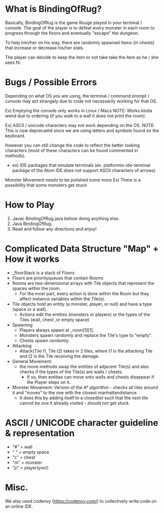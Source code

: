 # What is BindingOfRug?
Basically, BindingOfRug is the game Rouge played in your terminal / console.
The goal of the player is to defeat every monster in each room to progress through the floors and eventually "escape" the dungeon. 

To help him/her on his way, there are randomly spawned items (in chests) that increase or decrease his/her stats. 

The player can deicide to keep the item or not take take the item as he / she sees fit.


# Bugs / Possible Errors
Depending on what OS you are using, the terminal / command prompt / console may act strangely due to code not necessarily working for that OS.

Ex) Emptying the console only works in Linux / Macs
NOTE: Works kinda weird due to ordering (if you walk to a wall it does not print the room).

Ex) ASCII / unicode characters may not work depending on the OS. 
NOTE: This is now deprecaetd since we are using letters and symbols found on the keyboard. 

However you can still change the code to reflect the better looking characters (most of these characters can be found commented in methods).

- ex) IDE packages that emulate terminals (ex. platformio-ide-terminal package of the Atom IDE does not support ASCII characters of arrows)

Monster Movement needs to be polished some more 
  Ex) There is a possibility that some monsters get stuck 
  
# How to Play
1. Javac BindingOfRug.java before doing anything else.
2. Java BindingOfRug.
3. Read and follow any directions and enjoy!

# Complicated Data Structure "Map" + How it works
- _floorStack is a stack of Floors
- Floors are priorityqueues that contain Rooms
- Rooms are two-dimensional arrays with Tile objects that represent the spaces within the room.
  - For the most part, every action is done within the Room but they affect instance variables within the Tile(s).
- Tile objects hold an entity (a monster, player, or null) and have a type (space or a wall).
   - Actions edit the entities (monsters or players) or the types of the Tiles (wall, chest ,or empty space)
- Spawning
  - Players always spawn at _room[1][1]. 
  - Monsters spawn randomly and replace the Tile's type to "empty". 
  - Chests spawn randomly.
- Attacking
  - Attack(Tile t1, Tile t2) takes in 2 tiles, where t1 is the attacking Tile and t2 is the Tile receiving the damage.
- General Movement:
  - the move methods swap the entities of adjacent Tile(s) and also checks if the types of the Tile(s) are walls / chests.
    - If so, then entities can move onto walls and chests disappear if the Player steps on it.
- Monster Movement:
  Version of the A* algorithm - checks all tiles around it and "moves" to the one with the closest manhattandistance. 
   - It does this by adding itself to a closedlist such that the next tile cannot be one it already visited - should not get stuck.
# ASCII / UNICODE character guideline & representation
- \"#" = wall
- " " = empty space
- "c" = chest
- "m" = monster
- "p" = player(you!)

# Misc. 
We also used codenvy (https://codenvy.com/) to collectively write code on an online IDE.
